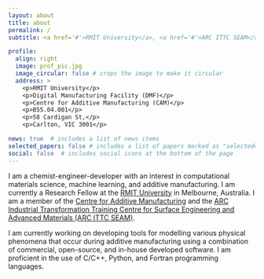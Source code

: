 ```yaml
---
layout: about
title: about
permalink: /
subtitle: <a href='#'>RMIT University</a>, <a href='#'>ARC ITTC SEAM</a>.

profile:
  align: right
  image: prof_pic.jpg
  image_circular: false # crops the image to make it circular
  address: >
    <p>RMIT University</p>
    <p>Digital Manufacturing Facility (DMF)</p>
    <p>Centre for Additive Manufacturing (CAM)</p>
    <p>B55.04.001</p>
    <p>58 Cardigan St,</p>
    <p>Carlton, VIC 3001</p>

news: true  # includes a list of news items
selected_papers: false # includes a list of papers marked as "selected={true}"
social: false  # includes social icons at the bottom of the page
---
```


I am a chemist-engineer-developer with an interest in computational materials science, machine learning, and additive manufacturing. I am currently a Research Fellow at the [RMIT University](https://www.rmit.edu.au/) in Melbourne, Australia. I am a member of the [Centre for Additive Manufacturing](https://www.rmit.edu.au/research/centres-collaborations/centre-for-additive-manufacturing) and the [ARC Industrial Transformation Training Centre for Surface Engineering and Advanced Materials (ARC ITTC SEAM)](https://arcseam.com.au/). 

I am currently working on developing tools for modelling various physical phenomena that occur during additive manufacturing using a combination of commercial, open-source, and in-house developed software. I am proficient in the use of C/C++, Python, and Fortran programming languages. 

